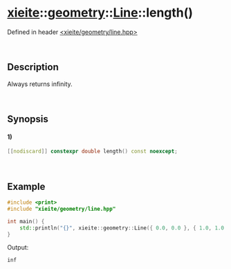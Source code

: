 # [xieite](../../../../../xieite.md)\:\:[geometry](../../../../../geometry.md)\:\:[Line<Arithmetic>](../../../line.md)\:\:length\(\)
Defined in header [<xieite/geometry/line.hpp>](../../../../../../include/xieite/geometry/line.hpp)

&nbsp;

## Description
Always returns infinity.

&nbsp;

## Synopsis
#### 1)
```cpp
[[nodiscard]] constexpr double length() const noexcept;
```

&nbsp;

## Example
```cpp
#include <print>
#include "xieite/geometry/line.hpp"

int main() {
    std::println("{}", xieite::geometry::Line({ 0.0, 0.0 }, { 1.0, 1.0 }).length());
}
```
Output:
```
inf
```
